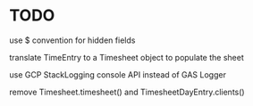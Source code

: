 # TODO

use $ convention for hidden fields

translate TimeEntry to a Timesheet object to populate the sheet

use GCP StackLogging console API instead of GAS Logger

remove Timesheet.timesheet() and TimesheetDayEntry.clients()
